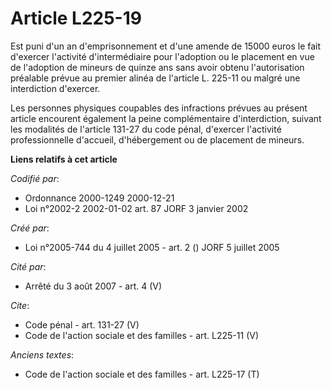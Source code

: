 # Article L225-19

Est puni d'un an d'emprisonnement et d'une amende de 15000 euros le fait d'exercer l'activité d'intermédiaire pour l'adoption
ou le placement en vue de l'adoption de mineurs de quinze ans sans avoir obtenu l'autorisation préalable prévue au premier
alinéa de l'article L. 225-11 ou malgré une interdiction d'exercer.

Les personnes physiques coupables des infractions prévues au présent article encourent également la peine complémentaire
d'interdiction, suivant les modalités de l'article 131-27 du code pénal, d'exercer l'activité professionnelle d'accueil,
d'hébergement ou de placement de mineurs.

**Liens relatifs à cet article**

_Codifié par_:

  - Ordonnance 2000-1249 2000-12-21
  - Loi n°2002-2 2002-01-02 art. 87 JORF 3 janvier 2002

_Créé par_:

  - Loi n°2005-744 du 4 juillet 2005 - art. 2 () JORF 5 juillet 2005

_Cité par_:

  - Arrêté du 3 août 2007 - art. 4 (V)

_Cite_:

  - Code pénal - art. 131-27 (V)
  - Code de l'action sociale et des familles - art. L225-11 (V)

_Anciens textes_:

  - Code de l'action sociale et des familles - art. L225-17 (T)
